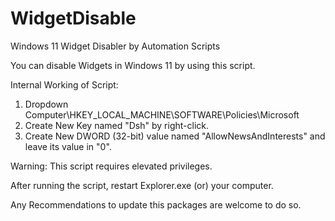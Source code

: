 # WidgetDisable
Windows 11 Widget Disabler by Automation Scripts

You can disable Widgets in Windows 11 by using this script.

Internal Working of Script:
1. Dropdown Computer\HKEY_LOCAL_MACHINE\SOFTWARE\Policies\Microsoft
2. Create New Key named "Dsh" by right-click.
3. Create New DWORD (32-bit) value named "AllowNewsAndInterests" and leave its value in "0".

Warning: This script requires elevated privileges.

After running the script, restart Explorer.exe (or) your computer.

Any Recommendations to update this packages are welcome to do so.
